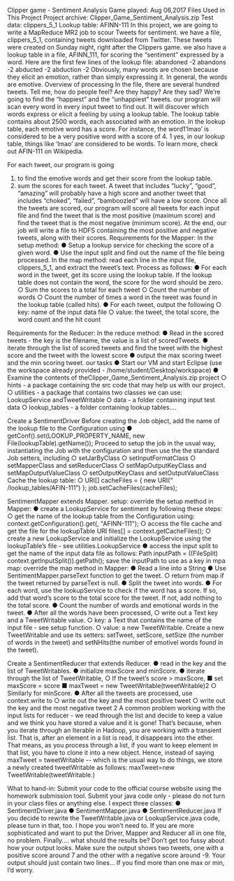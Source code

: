 Clipper game - Sentiment Analysis
Game played: Aug 06,2017
Files Used in This Project
Project archive: ​Clipper_Game_Sentiment_Analysis.zip 
Test data: ​clippers_5_1
Lookup table:​ AFINN-111
In this project, we are going to write a MapReduce MR2 job to scour Tweets for sentiment. we have a file, ​clippers_5_1​, containing tweets downloaded from Twitter. These tweets
were created on Sunday night, right after the Clippers game.
we also have a lookup table in a file, ​AFINN_111​, for scoring the “sentiment” expressed by a word. Here are the first few lines of the lookup file:
abandoned -2 abandons -2 abducted -2 abduction -2
Obviously, many words are chosen because they elicit an emotion, rather than simply expressing it. In general, the words are emotive.
Overview of processing
In the file, there are several hundred tweets. Tell me, how do people feel? Are they happy? Are they sad? We’re going to find the “happiest” and the “unhappiest” tweets.
our program will scan every word in every input tweet to find out. It will discover which words express or elicit a feeling by using a lookup table. The lookup table contains about 2500 words, each associated with an emotion.
In the lookup table, each emotive word has a score. For instance, the word1 ​‘lmao’​ is considered to be a very positive word with a score of ​4​.
1 yes, in our lookup table, things like ‘lmao’ are considered to be words. To learn more, check out AFIN-111 on Wikipedia.
   
 For each tweet, our program is going
1) to find the emotive words and get their score from the lookup table.
2) sum the scores for each tweet. A tweet that includes “lucky”, “good”, “amazing” will probably have a high score and another tweet that includes “choked”, “failed”, “bamboozled” will have a low score.
Once all the tweets are scored, our program will score all tweets for each input file and find the tweet that is the most positive (maximum score) and find the tweet that is the most negative (minimum score).
At the end, our job will write a file to HDFS containing the most positive and negative tweets, along with their scores.
Requirements for the Mapper:
In the setup method:
● Setup a lookup service for checking the score of a given word.
● Use the input split and find out the name of the file being processed.
In the map method:
read each line in the input file, clippers_5_1, and extract the tweet’s text. Process as follows:
● For each word in the tweet, get its score using the lookup table. If the lookup table does not contain the word, the score for the word should be zero.
○ Sum the scores to a total for each tweet
○ Count the number of words
○ Count the number of times a word in the tweet was found in the lookup table (called hits).
● For each tweet, output the following
○ key​: name of the input data file
○ value​: the tweet, the total score, the word count and the hit count

 Requirements for the Reducer:
In the reduce method:
● Read in the scored tweets - the ​key​ is the filename, the ​value​ is a list of scoredTweets.
● iterate through the list of scored tweets and find the tweet with the highest score and the tweet with the lowest score
● output the max scoring tweet and the min scoring tweet. our tasks
● Start our VM and start Eclipse (use the workspace already provided - /home/student/Desktop/workspace)
● Examine the contents of the ​Clipper_Game_Sentiment_Analysis.zip  ​project
○ hints​ - a package containing the src code that may help us with our project.
○ utilities​ - a package that contains two classes we can use: ​LookupService and ​TweetWritable
○ data​ - a folder containing input test data
○ lookup_tables​ - a folder containing lookup tables....
 
 Create a ​SentimentDriver
Before creating the Job object, add the name of the lookup file to the Configuration using
 ●
getConf().set(LOOKUP_PROPERTY_NAME, new File(lookupTable).getName());
Proceed to setup the job in the usual way, instantiating the Job with the configuration and then use the the standard Job setters, including
○ setJarByClass
○ setInputFormatClass
○ setMapperClass and setReducerClass
○ setMapOutputKeyClass and setMapOutputValueClass
○ setOutputKeyClass and setOutputValueClass
Cache the lookup table:
○
 URI[] cacheFiles = { new URI(“​/lookup_tables/AFIN-111”​) };
 job.setCacheFiles(cacheFiles);

 SentimentMapper​ extends Mapper.
setup: override the setup method in Mapper:
● create a ​LookupService​ for sentiment by following these steps:
○ get the name of the lookup table from the Configuration using:
          context.getConfiguration().get(<name of property>, "AFINN-111");
○ access the file cache and get the file for the lookupTable
URI files[] = context.getCacheFiles();
○ create a new ​LookupService​ and initialize the LookupService using the lookupTable’s file - see ​utilities.LookupService
● access the input split to get the name of the input data file as follows:
Path inputPath = ((FileSplit) context.getInputSplit()).getPath();
save the inputPath to use as a key in mpa map: override the map method in Mapper:
● Read a line into a String
● Use SentimentMapper.​parseText​ function to get the tweet.
○ return from map if the tweet returned by parseText is null.
● Split the tweet into words.
● For each word, use the lookupService to check if the word has a score. If so, add that word’s score to the total score for the tweet. If not, add nothing to the total score.
● Count the number of words and emotional words in the tweet.
● After all the words have been processed,
○ write out a Text key and a TweetWritable value.
○ key: a Text that contains the name of the input file - see ​setup​ function.
○ value: a new ​TweetWritable​. Create a new TweetWritable and use its setters: setTweet, setScore, setSize (the number of words in the tweet) and setNHits(the number of emotivel words found in the tweet).
   
 Create a ​SentimentReducer​ that extends Reducer.
● read in the key and the list of TweetWritables.
● initialize maxScore and minScore.
● iterate through the list of TweetWritable,
○ If the tweet’s score > maxScore,
■ set maxScore = score
■ maxTweet = new TweetWritable(tweetWritable)2
○ Similarly for minScore.
● After all the tweets are processed, use ​context.write​ to
○ write out the key and the most positive tweet
○ write out the key and the most negative tweet
 2 A common problem working with the input lists for reducer - we read through the list and decide to keep a value and we ​think​ you have stored a value and it is gone! That’s because, when you iterate through an Iterable in Hadoop, you are working with a ​transient​ list. That is, after an element in a list is read, it disappears into the ether. That means, as you process through a list, if you want to keep element in that list, you have to clone it into a new object.
Hence, instead of saying maxTweet = tweetWritable -- which is the usual way to do things, we store a newly created tweetWritable as follows: maxTweet=new TweetWritable(tweetWritable.)

 What to hand-in:
Submit your code to the official course website using the homework submission tool.
Submit your java code only - please do not turn in your class files or anything else. I expect three classes:
● SentimentDriver.java
● SentimentMapper.java ● SentimentReducer.java
If you decide to rewrite the TweetWritable.java or LookupService.java code, please turn in that, too. I hope you won’t need to.
If you are more sophisticated and want to put the Driver, Mapper and Reducer all in one file, no problem.
Finally.... what should the results be?
Don’t get too fussy about how your output looks.
Make sure the output shows two tweets, one with a positive score around 7 and the other with a negative score around -9.
Your output should just contain two lines... If you find more than one max or min, I’d worry.
